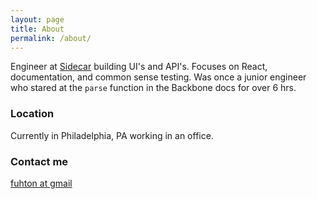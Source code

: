 ```yaml
---
layout: page
title: About
permalink: /about/
---
```


Engineer at [Sidecar](https://hello.getsidecar.com/) building UI's and API's. Focuses on React, documentation, and common sense testing. Was once a junior engineer who stared at the `parse` function in the Backbone docs for over 6 hrs. 

### Location

Currently in Philadelphia, PA working in an office.

### Contact me

[fuhton at gmail](mailto:fuhton@gmail.com)
